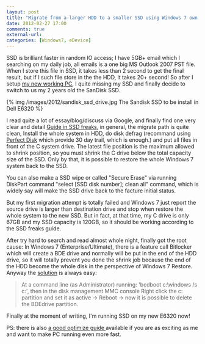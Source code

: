 ```yaml
---
layout: post
title: "Migrate from a larger HDD to a smaller SSD using Windows 7 own software"
date: 2012-02-27 17:00
comments: true
external-url:
categories: [Windows7, eDevice]
---
```

SSD is brilliant faster in random IO access; I have 5GB+ email which I searching on my daily job, all emails is a one big MS Outlook 2007 PST file. When I store this file in SSD, it takes less than 2 second to get the final result, but if I such file store in the the HDD, it takes 20+ second! So after I setup <a href="/2012/02/25/install-log-for-my-next-3-years-working-pc/">my new working PC</a>, I quite missing my SSD and finally decide to switch to us my 2 years old the SanDisk SSD.

{% img /images/2012/sandisk_ssd_drive.jpg The Sandisk SSD to be install in Dell E6320 %}<!--more-->

I read quite a lot of essay/blog/discuss via Google, and finally find one very clear and detail <a href="http://www.ssdfreaks.com/content/664/how-to-clone-hdd-to-ssd-with-windows-7s-own-software" target="_blank">Guide in SSD freaks</a>, in general, the migrate path is quite clean, Install the whole system in HDD, do disk defrag (recommand using <a href="http://www.raxco.com/business/professional.aspx" target="_blank">Perfect Disk</a> which provide 30 day trail, which is enough.) and put all files in front of the C system drive. The latest file position is the maximum allowed to shrink position, so you must shrink the C drive below the total capacity size of the SSD. Only by that, it is possible to restore the whole Windows 7 system back to the SSD.

You can also make a SSD wipe or called "Secure Erase" via running DiskPart command "select [SSD disk number]; clean all" command, which is widely say will make the SSD drive back to the facture initial status.

But my first migration attempt is totally failed and Windows 7 just report the source drive is larger than destination drive and stop when restore the whole system to the new SSD. But in fact, at that time, my C drive is only 67GB and my SSD capacity is 120GB, so it should be working according to the SSD freaks guide.

After try hard to search and read almost whole night, finally got the root cause: In Windows 7 (Enterprise/Ultimate), there is a feature call Bitlocker which will create a BDE drive and normally will be put in the end of the HDD drive, so it will totally prevent you done the shrink job because the end of the HDD become the whole disk in the perspective of Windows 7 Restore. Anyway the <a href="http://social.technet.microsoft.com/Forums/en-US/mdt/thread/496aca62-4936-4e0d-8b01-3f2d5b54034f/" target="_blank">solution</a> is always easy:

<blockquote>At a command line (as Administrator) running: 'bcdboot c:\windows /s c:', then in the disk management MMC console Right click the c: partition and set it as active -&gt; Reboot -&gt; now it is possible to delete the BDEdrive partition.</blockquote>

Finally at the moment of writing, I'm running SSD on my new E6320 now!

PS: there is also <a href="http://thessdreview.com/ssd-guides/optimization-guides/the-ssd-optimization-guide-2/" target="_blank">a good optimize guide </a>available if you are as exciting as me and want to make PC running even more fast.